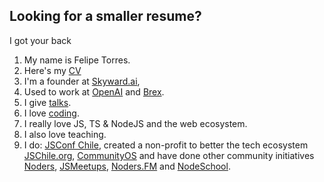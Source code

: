 ## Looking for a smaller resume?

I got your back

1. My name is Felipe Torres.
2. Here's my [CV](https://drive.google.com/file/d/1cgYCa2D1-x6jN5hOX8CaEcQP2DdwdktS/view?usp=sharing)
3. I'm a founder at [Skyward.ai](https://Skyward.ai),
4. Used to work at [OpenAI](https://openai.com) and [Brex](https://brex.com).
5. I give [talks](/talks).
6. I love [coding](https://www.github.com/fforres).
7. I really love JS, TS & NodeJS and the web ecosystem.
8. I also love teaching.
9. I do: [JSConf Chile](https://jsconf.cl), created a non-profit to better the tech ecosystem [JSChile.org](https://jschile.org), [CommunityOS](https://communityos.io) and have done other community initiatives [Noders](https://www.noders.com/), [JSMeetups](https://www.meetup.com/es/Javascript-Chile/), [Noders.FM](https://noders.fm/) and [NodeSchool](https://nodeschool.io/).

